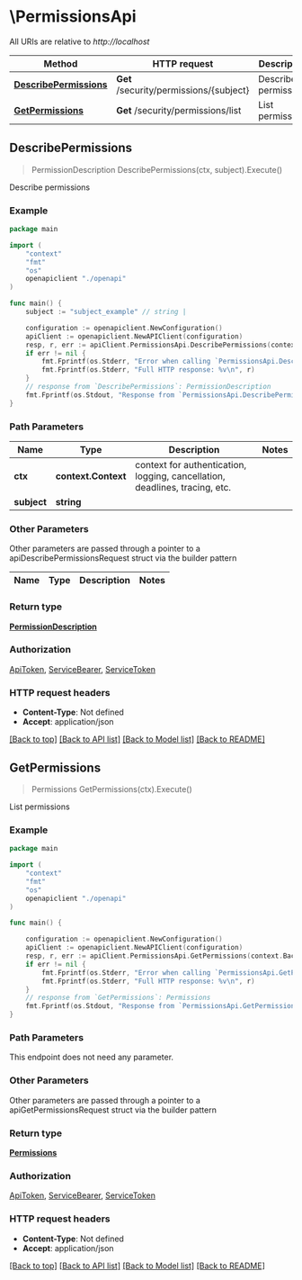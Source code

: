 # \PermissionsApi

All URIs are relative to *http://localhost*

Method | HTTP request | Description
------------- | ------------- | -------------
[**DescribePermissions**](PermissionsApi.md#DescribePermissions) | **Get** /security/permissions/{subject} | Describe permissions
[**GetPermissions**](PermissionsApi.md#GetPermissions) | **Get** /security/permissions/list | List permissions



## DescribePermissions

> PermissionDescription DescribePermissions(ctx, subject).Execute()

Describe permissions



### Example

```go
package main

import (
    "context"
    "fmt"
    "os"
    openapiclient "./openapi"
)

func main() {
    subject := "subject_example" // string |

    configuration := openapiclient.NewConfiguration()
    apiClient := openapiclient.NewAPIClient(configuration)
    resp, r, err := apiClient.PermissionsApi.DescribePermissions(context.Background(), subject).Execute()
    if err != nil {
        fmt.Fprintf(os.Stderr, "Error when calling `PermissionsApi.DescribePermissions``: %v\n", err)
        fmt.Fprintf(os.Stderr, "Full HTTP response: %v\n", r)
    }
    // response from `DescribePermissions`: PermissionDescription
    fmt.Fprintf(os.Stdout, "Response from `PermissionsApi.DescribePermissions`: %v\n", resp)
}
```

### Path Parameters


Name | Type | Description  | Notes
------------- | ------------- | ------------- | -------------
**ctx** | **context.Context** | context for authentication, logging, cancellation, deadlines, tracing, etc.
**subject** | **string** |  |

### Other Parameters

Other parameters are passed through a pointer to a apiDescribePermissionsRequest struct via the builder pattern


Name | Type | Description  | Notes
------------- | ------------- | ------------- | -------------


### Return type

[**PermissionDescription**](PermissionDescription.md)

### Authorization

[ApiToken](../README.md#ApiToken), [ServiceBearer](../README.md#ServiceBearer), [ServiceToken](../README.md#ServiceToken)

### HTTP request headers

- **Content-Type**: Not defined
- **Accept**: application/json

[[Back to top]](#) [[Back to API list]](../README.md#documentation-for-api-endpoints)
[[Back to Model list]](../README.md#documentation-for-models)
[[Back to README]](../README.md)


## GetPermissions

> Permissions GetPermissions(ctx).Execute()

List permissions



### Example

```go
package main

import (
    "context"
    "fmt"
    "os"
    openapiclient "./openapi"
)

func main() {

    configuration := openapiclient.NewConfiguration()
    apiClient := openapiclient.NewAPIClient(configuration)
    resp, r, err := apiClient.PermissionsApi.GetPermissions(context.Background()).Execute()
    if err != nil {
        fmt.Fprintf(os.Stderr, "Error when calling `PermissionsApi.GetPermissions``: %v\n", err)
        fmt.Fprintf(os.Stderr, "Full HTTP response: %v\n", r)
    }
    // response from `GetPermissions`: Permissions
    fmt.Fprintf(os.Stdout, "Response from `PermissionsApi.GetPermissions`: %v\n", resp)
}
```

### Path Parameters

This endpoint does not need any parameter.

### Other Parameters

Other parameters are passed through a pointer to a apiGetPermissionsRequest struct via the builder pattern


### Return type

[**Permissions**](Permissions.md)

### Authorization

[ApiToken](../README.md#ApiToken), [ServiceBearer](../README.md#ServiceBearer), [ServiceToken](../README.md#ServiceToken)

### HTTP request headers

- **Content-Type**: Not defined
- **Accept**: application/json

[[Back to top]](#) [[Back to API list]](../README.md#documentation-for-api-endpoints)
[[Back to Model list]](../README.md#documentation-for-models)
[[Back to README]](../README.md)
